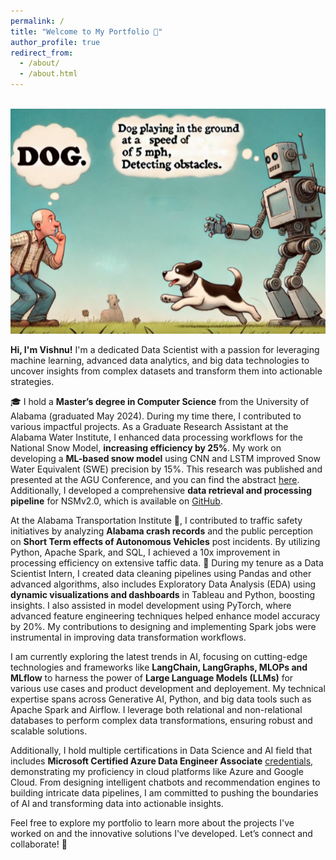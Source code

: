 ```yaml
---
permalink: /
title: "Welcome to My Portfolio 🎉"
author_profile: true
redirect_from: 
  - /about/
  - /about.html
---
```

<br/><img src='/images/Cover_main.png' alt='Portfolio Cover Image'>

**Hi, I'm Vishnu!** I'm a dedicated Data Scientist with a passion for leveraging machine learning, advanced data analytics, and big data technologies to uncover insights from complex datasets and transform them into actionable strategies.

🎓 I hold a **Master’s degree in Computer Science** from the University of Alabama (graduated May 2024). During my time there, I contributed to various impactful projects. As a Graduate Research Assistant at the Alabama Water Institute, I enhanced data processing workflows for the National Snow Model, **increasing efficiency by 25%**. My work on developing a **ML-based snow model** using CNN and LSTM improved Snow Water Equivalent (SWE) precision by 15%. This research was published and presented at the AGU Conference, and you can find the abstract [here](https://ui.adsabs.harvard.edu/abs/2023AGUFM.C51D0971C/abstract). Additionally, I developed a comprehensive **data retrieval and processing pipeline** for NSMv2.0, which is available on [GitHub](https://github.com/whitelightning450/SWEML).

At the Alabama Transportation Institute 🚗, I contributed to traffic safety initiatives by analyzing **Alabama crash records** and the public perception on **Short Term effects of Autonomous Vehicles** post incidents. By utilizing Python, Apache Spark, and SQL, I achieved a 10x improvement in processing efficiency on extensive taffic data. 💼 During my tenure as a Data Scientist Intern, I created data cleaning pipelines using Pandas and other advanced algorithms, also includes Exploratory Data Analysis (EDA) using **dynamic visualizations and dashboards** in Tableau and Python, boosting insights. I also assisted in model development using PyTorch, where advanced feature engineering techniques helped enhance model accuracy by 20%. My contributions to designing and implementing Spark jobs were instrumental in improving data transformation workflows.

I am currently exploring the latest trends in AI, focusing on cutting-edge technologies and frameworks like **LangChain, LangGraphs, MLOPs and MLflow** to harness the power of **Large Language Models (LLMs)** for various use cases and product development and deployement. My technical expertise spans across Generative AI, Python, and big data tools such as Apache Spark and Airflow. I leverage both relational and non-relational databases to perform complex data transformations, ensuring robust and scalable solutions. 

Additionally, I hold multiple certifications in Data Science and AI field that includes **Microsoft Certified Azure Data Engineer Associate** [credentials](https://learn.microsoft.com/api/credentials/share/en-us/VishnuSaiKarthikGindi-3535/4F8D3C0FE3400207?sharingId=46CF6B4AB103184B), demonstrating my proficiency in cloud platforms like Azure and Google Cloud. From designing intelligent chatbots and recommendation engines to building intricate data pipelines, I am committed to pushing the boundaries of AI and transforming data into actionable insights.

Feel free to explore my portfolio to learn more about the projects I've worked on and the innovative solutions I've developed. Let’s connect and collaborate! 🤝
